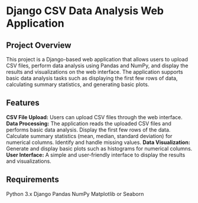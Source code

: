 # Django CSV Data Analysis Web Application

## Project Overview

This project is a Django-based web application that allows users to upload CSV files, perform data analysis using Pandas and NumPy, and display the results and visualizations on the web interface. The application supports basic data analysis tasks such as displaying the first few rows of data, calculating summary statistics, and generating basic plots.

## Features

**CSV File Upload:** Users can upload CSV files through the web interface.
**Data Processing:** The application reads the uploaded CSV files and performs basic data analysis. Display the first few rows of the data. Calculate summary statistics (mean, median, standard deviation) for numerical columns. Identify and handle missing values.
**Data Visualization:** Generate and display basic plots such as histograms for numerical columns.
**User Interface:** A simple and user-friendly interface to display the results and visualizations.

## Requirements

Python 3.x
Django
Pandas
NumPy
Matplotlib or Seaborn
